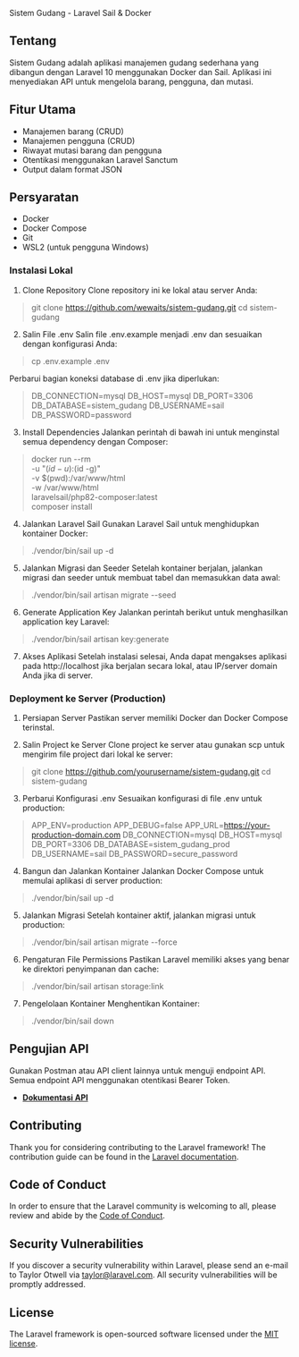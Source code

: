 Sistem Gudang - Laravel Sail & Docker

## Tentang

Sistem Gudang adalah aplikasi manajemen gudang sederhana yang dibangun dengan Laravel 10 menggunakan Docker dan Sail. Aplikasi ini menyediakan API untuk mengelola barang, pengguna, dan mutasi.

## Fitur Utama

- Manajemen barang (CRUD)
- Manajemen pengguna (CRUD)
- Riwayat mutasi barang dan pengguna
- Otentikasi menggunakan Laravel Sanctum
- Output dalam format JSON

## Persyaratan

- Docker
- Docker Compose
- Git
- WSL2 (untuk pengguna Windows)

### Instalasi Lokal

1. Clone Repository
Clone repository ini ke lokal atau server Anda:
>git clone https://github.com/wewaits/sistem-gudang.git
cd sistem-gudang

2. Salin File .env
Salin file .env.example menjadi .env dan sesuaikan dengan konfigurasi Anda:
>cp .env.example .env

Perbarui bagian koneksi database di .env jika diperlukan:
>DB_CONNECTION=mysql
DB_HOST=mysql
DB_PORT=3306
DB_DATABASE=sistem_gudang
DB_USERNAME=sail
DB_PASSWORD=password

3. Install Dependencies
Jalankan perintah di bawah ini untuk menginstal semua dependency dengan Composer:
>docker run --rm \
    -u "$(id -u):$(id -g)" \
    -v $(pwd):/var/www/html \
    -w /var/www/html \
    laravelsail/php82-composer:latest \
    composer install

4. Jalankan Laravel Sail
Gunakan Laravel Sail untuk menghidupkan kontainer Docker:
>./vendor/bin/sail up -d

5. Jalankan Migrasi dan Seeder
Setelah kontainer berjalan, jalankan migrasi dan seeder untuk membuat tabel dan memasukkan data awal:
>./vendor/bin/sail artisan migrate --seed

6. Generate Application Key
Jalankan perintah berikut untuk menghasilkan application key Laravel:
>./vendor/bin/sail artisan key:generate

7. Akses Aplikasi
Setelah instalasi selesai, Anda dapat mengakses aplikasi pada http://localhost jika berjalan secara lokal, atau IP/server domain Anda jika di server.

### Deployment ke Server (Production)

1. Persiapan Server
Pastikan server memiliki Docker dan Docker Compose terinstal.

2. Salin Project ke Server
Clone project ke server atau gunakan scp untuk mengirim file project dari lokal ke server:
>git clone https://github.com/yourusername/sistem-gudang.git
cd sistem-gudang

3. Perbarui Konfigurasi .env
Sesuaikan konfigurasi di file .env untuk production:
>APP_ENV=production
APP_DEBUG=false
APP_URL=https://your-production-domain.com
DB_CONNECTION=mysql
DB_HOST=mysql
DB_PORT=3306
DB_DATABASE=sistem_gudang_prod
DB_USERNAME=sail
DB_PASSWORD=secure_password

4. Bangun dan Jalankan Kontainer
Jalankan Docker Compose untuk memulai aplikasi di server production:
>./vendor/bin/sail up -d

5. Jalankan Migrasi
Setelah kontainer aktif, jalankan migrasi untuk production:
>./vendor/bin/sail artisan migrate --force

6. Pengaturan File Permissions
Pastikan Laravel memiliki akses yang benar ke direktori penyimpanan dan cache:
>./vendor/bin/sail artisan storage:link

7. Pengelolaan Kontainer
Menghentikan Kontainer:
>./vendor/bin/sail down

## Pengujian API

Gunakan Postman atau API client lainnya untuk menguji endpoint API. Semua endpoint API menggunakan otentikasi Bearer Token.
- **[Dokumentasi API](https://documenter.getpostman.com/view/4879233/2sAXqwYKse)**

## Contributing

Thank you for considering contributing to the Laravel framework! The contribution guide can be found in the [Laravel documentation](https://laravel.com/docs/contributions).

## Code of Conduct

In order to ensure that the Laravel community is welcoming to all, please review and abide by the [Code of Conduct](https://laravel.com/docs/contributions#code-of-conduct).

## Security Vulnerabilities

If you discover a security vulnerability within Laravel, please send an e-mail to Taylor Otwell via [taylor@laravel.com](mailto:taylor@laravel.com). All security vulnerabilities will be promptly addressed.

## License

The Laravel framework is open-sourced software licensed under the [MIT license](https://opensource.org/licenses/MIT).
